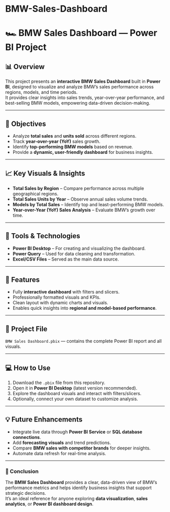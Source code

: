 # BMW-Sales-Dashboard

# 🏎️ BMW Sales Dashboard — Power BI Project

## 📊 Overview
This project presents an **interactive BMW Sales Dashboard** built in **Power BI**, designed to visualize and analyze BMW’s sales performance across regions, models, and time periods.  
It provides clear insights into sales trends, year-over-year performance, and best-selling BMW models, empowering data-driven decision-making.

---

## 🎯 Objectives
- Analyze **total sales** and **units sold** across different regions.
- Track **year-over-year (YoY)** sales growth.
- Identify **top-performing BMW models** based on revenue.
- Provide a **dynamic, user-friendly dashboard** for business insights.

---

## 📈 Key Visuals & Insights
- **Total Sales by Region** – Compare performance across multiple geographical regions.  
- **Total Sales Units by Year** – Observe annual sales volume trends.  
- **Models by Total Sales** – Identify top and least-performing BMW models.  
- **Year-over-Year (YoY) Sales Analysis** – Evaluate BMW’s growth over time.

---

## 🧩 Tools & Technologies
- **Power BI Desktop** – For creating and visualizing the dashboard.  
- **Power Query** – Used for data cleaning and transformation.  
- **Excel/CSV Files** – Served as the main data source.  

---

## 🚀 Features
- Fully **interactive dashboard** with filters and slicers.  
- Professionally formatted visuals and KPIs.  
- Clean layout with dynamic charts and visuals.  
- Enables quick insights into **regional and model-based performance**.

---

## 📂 Project File
`BMW Sales Dashboard.pbix` — contains the complete Power BI report and all visuals.

---

## 💻 How to Use
1. Download the `.pbix` file from this repository.  
2. Open it in **Power BI Desktop** (latest version recommended).  
3. Explore the dashboard visuals and interact with filters/slicers.  
4. Optionally, connect your own dataset to customize analysis.

---

## 💡 Future Enhancements
- Integrate live data through **Power BI Service** or **SQL database connections**.  
- Add **forecasting visuals** and trend predictions.  
- Compare **BMW sales with competitor brands** for deeper insights.  
- Automate data refresh for real-time analysis.

---

### 🏁 Conclusion
The **BMW Sales Dashboard** provides a clear, data-driven view of BMW’s performance metrics and helps identify business insights that support strategic decisions.  
It’s an ideal reference for anyone exploring **data visualization**, **sales analytics**, or **Power BI dashboard design**.
